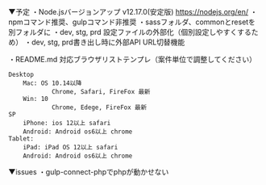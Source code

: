 
▼予定
・Node.jsバージョンアップ v12.17.0(安定版) https://nodejs.org/en/
・npmコマンド推奨、gulpコマンド非推奨
・sassフォルダ、commonとresetを別フォルダに
・dev, stg, prd 設定ファイルの外部化（個別設定しやすくするため）
・dev, stg, prd書き出し時に外部API URL切替機能

・README.md 対応ブラウザリストテンプレ（案件単位で調整してください）
```
Desktop
	Mac: OS 10.14以降
			Chrome, Safari, FireFox 最新
	Win: 10
			Chrome, Edege, FireFox 最新
SP
	iPhone: ios 12以上 safari
	Android: Android os6以上 chrome
Tablet:
	iPad: iPad OS 12以上 safari
	Android: Android os6以上 chrome
```

▼issues
・gulp-connect-phpでphpが動かせない



